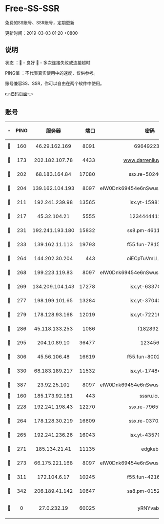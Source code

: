 # Free-SS-SSR

免费的SS账号、SSR账号，定期更新

更新时间：2019-03-03 01:20 +0800

## 说明

状态     ：🙂 - 良好 🙁 - 多次连接失败或连接超时

PING值   ：不代表真实使用中的速度，仅供参考。

账号兼容SS、SSR，你可以自由在两个软件中使用。

👉[扫码页面](https://liesauer.github.io/free-ss-ssr.github.io/)👈

## 账号

|-|PING|服务器|端口|密码|加密方式|区域|
|:----:|:----:|:-----:|-----:|:----:|:----:|:----:|
|🙂|160|46.29.162.169|8091|6964922356|aes-256-cfb|RU|
|🙂|173|202.182.107.78|4433|www.darrenliuwei.com|aes-256-cfb|JP|
|🙂|202|68.183.164.84|17080|ssx.re-50240519|aes-256-cfb|US|
|🙂|204|139.162.104.193|8097|eIW0Dnk69454e6nSwuspv9DmS201tQ0D|aes-256-cfb|JP|
|🙂|211|192.241.239.98|13565|isx.yt-15981055|aes-256-cfb|US|
|🙂|217|45.32.104.21|5555|1234444411111|aes-256-cfb|SG|
|🙂|231|192.241.193.180|15832|ss8.pm-46115453|aes-256-cfb|US|
|🙂|233|139.162.11.113|19793|f55.fun-78151290|aes-256-cfb|SG|
|🙂|264|144.202.30.204|443|oiECpTuVmLLxk4Ts|aes-256-cfb|US|
|🙂|268|199.223.119.83|8097|eIW0Dnk69454e6nSwuspv9DmS201tQ0D|aes-256-cfb|US|
|🙂|269|134.209.104.143|17278|isx.yt-63370045|aes-256-cfb|SG|
|🙂|277|198.199.101.65|13284|isx.yt-37043083|aes-256-cfb|US|
|🙂|279|178.128.93.168|12019|isx.yt-72216757|aes-256-cfb|SG|
|🙂|286|45.118.133.253|1086|f1828920|aes-256-cfb|SG|
|🙂|295|204.10.89.10|36477|123456|aes-256-cfb|US|
|🙂|306|45.56.106.48|16619|f55.fun-80021142|aes-256-cfb|US|
|🙂|330|68.183.189.217|11532|isx.yt-17484658|aes-256-cfb|SG|
|🙂|387|23.92.25.101|8097|eIW0Dnk69454e6nSwuspv9DmS201tQ0D|aes-256-cfb|US|
|🙂|160|185.173.92.181|443|sssru.icu|rc4-md5|RU|
|🙂|228|192.241.198.43|12270|ssx.re-79653159|aes-256-cfb|US|
|🙂|264|178.128.30.219|16809|ssx.re-03702185|aes-256-cfb|SG|
|🙂|265|192.241.236.26|16043|isx.yt-43570413|aes-256-cfb|US|
|🙂|271|185.134.21.41|11135|edgkeb|aes-256-cfb|GB|
|🙂|273|66.175.221.168|8097|eIW0Dnk69454e6nSwuspv9DmS201tQ0D|aes-256-cfb|US|
|🙂|311|172.104.6.17|10245|f55.fun-42164913|aes-256-cfb|US|
|🙂|342|206.189.41.142|10647|ss8.pm-01527155|aes-256-cfb|SG|
|🙁|0|27.0.232.19|60025|yRNYvabB|xchacha20-ietf-poly1305|HK|
